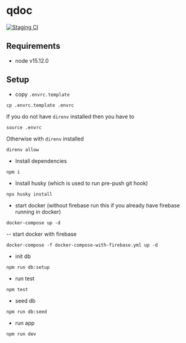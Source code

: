 # qdoc

[![Staging CI](https://github.com/qdoctech/qdoc/actions/workflows/staging-ci.yml/badge.svg?branch=main)](https://github.com/qdoctech/qdoc/actions/workflows/staging-ci.yml)

## Requirements
- node v15.12.0

## Setup

- copy `.envrc.template`
```shell
cp .envrc.template .envrc
```

If you do not have `direnv` installed then you have to
```
source .envrc
```

Otherwise with `direnv` installed
```
direnv allow
```

- Install dependencies
```
npm i
```

- Install husky (which is used to run pre-push git hook)
```
npx husky install
```

- start docker (without firebase run this if you already have firebase running in docker)
```shell
docker-compose up -d
```

-- start docker with firebase
```shell
docker-compose -f docker-compose-with-firebase.yml up -d
```

- init db
```shell
npm run db:setup
```

- run test
```shell
npm test
```

- seed db
```shell
npm run db:seed
```


- run app
```shell
npm run dev
```
